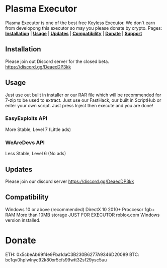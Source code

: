 # Plasma Executor
Plasma Executor is one of the best free Keyless Executor. We don't earn from developong this executor so may you please donate by crypto.
Pages: [**Installation**](#Installation) | [**Usage**](#Usage) | [**Updates**](#Updates) | [**Compatibility**](#Compatibility) | [**Donate**](#Donate) | [**Support**](https://discord.gg/DeaecDP3kk)

## Installation
Please join out Discord server for the closed beta.
https://discord.gg/DeaecDP3kk

## Usage
Just use out built in installer or our RAR file which will be recommended for 7-zip to be used to extract.
Just use our FastHack, our built in ScriptHub or enter your own script. Just press Inject then execute and you are done!

### EasyExploits API
More Stable, Level 7 (Little ads)

### WeAreDevs API
Less Stable, Level 6 (No ads)


## Updates
Please join our discord server
https://discord.gg/DeaecDP3kk

## Compatibility
Windows 10 or above (recommended)
DirectX 10
2010+ Proccesor
1gb+ RAM
More than 10MB storage JUST FOR EXECUTOR
roblox.com Windows version installed.


# Donate
ETH: 0x5cbeAb69f4e9Fba1daC3B230B6277A9346D20089
BTC: bc1qv0hplwlnyc92k80xr5cfs99wtt32sf29ysc5uu
